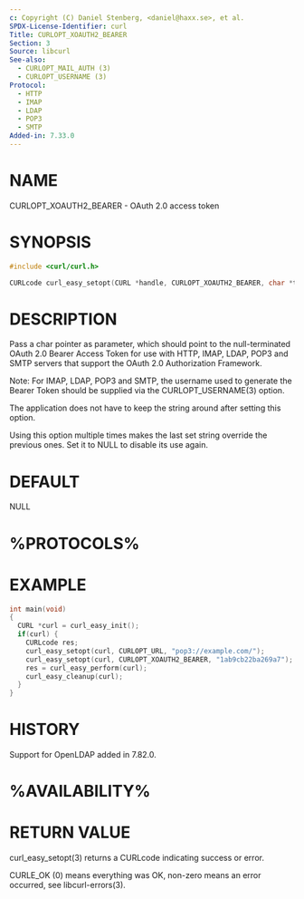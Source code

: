 ```yaml
---
c: Copyright (C) Daniel Stenberg, <daniel@haxx.se>, et al.
SPDX-License-Identifier: curl
Title: CURLOPT_XOAUTH2_BEARER
Section: 3
Source: libcurl
See-also:
  - CURLOPT_MAIL_AUTH (3)
  - CURLOPT_USERNAME (3)
Protocol:
  - HTTP
  - IMAP
  - LDAP
  - POP3
  - SMTP
Added-in: 7.33.0
---
```


# NAME

CURLOPT_XOAUTH2_BEARER - OAuth 2.0 access token

# SYNOPSIS

~~~c
#include <curl/curl.h>

CURLcode curl_easy_setopt(CURL *handle, CURLOPT_XOAUTH2_BEARER, char *token);
~~~

# DESCRIPTION

Pass a char pointer as parameter, which should point to the null-terminated
OAuth 2.0 Bearer Access Token for use with HTTP, IMAP, LDAP, POP3 and SMTP
servers that support the OAuth 2.0 Authorization Framework.

Note: For IMAP, LDAP, POP3 and SMTP, the username used to generate the Bearer
Token should be supplied via the CURLOPT_USERNAME(3) option.

The application does not have to keep the string around after setting this
option.

Using this option multiple times makes the last set string override the
previous ones. Set it to NULL to disable its use again.

# DEFAULT

NULL

# %PROTOCOLS%

# EXAMPLE

~~~c
int main(void)
{
  CURL *curl = curl_easy_init();
  if(curl) {
    CURLcode res;
    curl_easy_setopt(curl, CURLOPT_URL, "pop3://example.com/");
    curl_easy_setopt(curl, CURLOPT_XOAUTH2_BEARER, "1ab9cb22ba269a7");
    res = curl_easy_perform(curl);
    curl_easy_cleanup(curl);
  }
}
~~~

# HISTORY

Support for OpenLDAP added in 7.82.0.

# %AVAILABILITY%

# RETURN VALUE

curl_easy_setopt(3) returns a CURLcode indicating success or error.

CURLE_OK (0) means everything was OK, non-zero means an error occurred, see
libcurl-errors(3).
